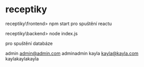 # receptiky

receptiky\frontend> npm start
pro spuštění reactu

receptiky\backend> node index.js

pro spuštění databáze

admin admin@admin.com adminadmin
kayla kayla@kayla.com kaylakaylakayla
